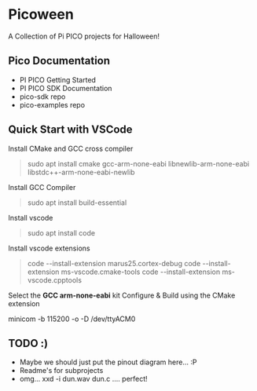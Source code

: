 # Picoween
A Collection of Pi PICO projects for Halloween!


## Pico Documentation
- PI PICO Getting Started
- PI PICO SDK Documentation
- pico-sdk repo
- pico-examples repo

## Quick Start with VSCode
Install CMake and GCC cross compiler
> sudo apt install cmake gcc-arm-none-eabi libnewlib-arm-none-eabi libstdc++-arm-none-eabi-newlib

Install GCC Compiler
> sudo apt install build-essential

Install vscode
> sudo apt install code

Install vscode extensions
> code --install-extension marus25.cortex-debug
> code --install-extension ms-vscode.cmake-tools
> code --install-extension ms-vscode.cpptools

Select the **GCC arm-none-eabi** kit 
Configure & Build using the CMake extension

minicom -b 115200 -o -D /dev/ttyACM0



## TODO :)
- Maybe we should just put the pinout diagram here... :P
- Readme's for subprojects
- omg... xxd -i dun.wav dun.c .... perfect!